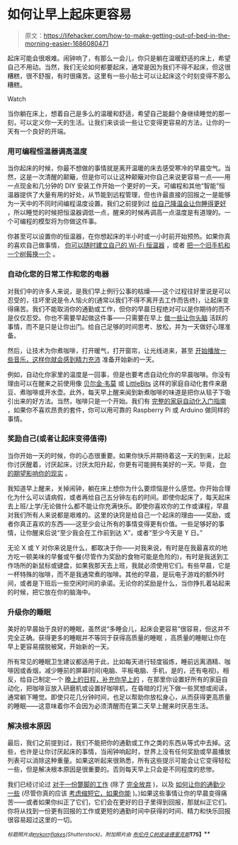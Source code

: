 # 如何让早上起床更容易

> 原文：<https://lifehacker.com/how-to-make-getting-out-of-bed-in-the-morning-easier-1686080471>

起床可能会很艰难。闹钟响了，有那么一会儿，你只是躺在温暖舒适的床上，希望自己不用动。当然，我们无论如何都要起床，通常是因为我们不得不起床，但这很糟糕，很不舒服，有时很痛苦。这里有一些小贴士可以让起床这个时刻变得不那么糟糕。

Watch

当你躺在床上，想着自己是多么的温暖和舒适，希望自己能翻个身继续睡觉的那一刻，可以定义你一天的生活。让我们来谈谈一些让它变得更容易的方法，让你的一天有一个良好的开端。

### 用可编程恒温器调高温度

当你起床的时候，你最不想做的事情就是离开温暖的床去感受寒冷的早晨空气。当然，这是一次清醒的颠簸，但是你可以让这种颠簸对你自己来说更容易一点——用一点现金和几分钟的 DIY 安装工作开始一个更好的一天。可编程和其他“智能”恒温器提供了大量有用的好处，从节能到远程管理，但也许最直接的回报之一是能够为一天中的不同时间编程温度设置。我们之前提到过 [给自己降温会让你睡得更好](http://lifehacker.com/cool-yourself-down-for-better-sleep-5329592) ，所以睡觉的时候把恒温器调低一点，醒来的时候再调高一点温度是有道理的。一个可编程的模型将为你做这件事。

你甚至可以设置你的恒温器，在你想起床的半小时或一小时前开始预热。如果你真的喜欢自己做事情， [你可以随时建立自己的 Wi-Fi 恒温器](https://lifehacker.com/build-your-own-wi-fi-connected-thermostat-1503539871) ，或者 [把一个旧手机和一个树莓换一个](http://lifehacker.com/build-a-web-connected-thermostat-with-a-raspberry-pi-an-1670379446) 。

### 自动化您的日常工作和您的电器

对我们中的许多人来说，是我们早上例行公事的枯燥——这个过程往好里说是可以忍受的，往坏里说是令人恼火的(通常以我们不得不离开去工作而告终)，让起床变得痛苦。我们不能取消你的通勤或工作，但你的早晨日程绝对可以是你期待的而不是仅仅忍受。你也不需要早起做这件事——只需要在早上 [做一些让你头脑](http://lifehacker.com/start-the-day-right-with-a-morning-routine-that-feeds-y-5907324) 活跃的事情，而不是只是让你出门。给自己足够的时间思考、放松，并为一天做好心理准备。

然后，让技术为你煮咖啡，打开暖气，打开窗帘，让光线进来，甚至 [开始播放一些音乐，这样你就会感到精力充沛](https://lifehacker.com/create-a-morning-playlist-to-make-sure-you-leave-on-tim-5877455) 准备开始新的一天。

例如，自动化你家里的温度是一回事，但是也要考虑自动化你的早晨咖啡。你没有理由可以在醒来之前使用像 [贝尔金·韦莫](http://www.belkin.com/us/Products/home-automation/c/wemo-home-automation/) 或 [LittleBits](http://lifehacker.com) 这样的家庭自动化套件来磨豆、煮咖啡或开水壶。此外，每天早上醒来闻到新煮咖啡的味道是把你从毯子下吸引出来的好方法。当然，咖啡只是一个开始。我们有 [完整的家庭自动化入门指南](https://lifehacker.com/how-can-i-get-started-with-home-automation-510246491) ，如果你不喜欢昂贵的套件，你可以用可靠的 Raspberry Pi 或 Arduino 做同样的事情。

### 奖励自己(或者让起床变得值得)

当你开始一天的时候，你的心态很重要。如果你快乐并期待着这一天的到来，比起你讨厌醒着，讨厌起床，讨厌太阳升起，你更有可能拥有美好的一天。毕竟， [你的期望影响你的现实](https://lifehacker.com/how-your-expectations-mess-with-your-view-of-the-presen-1685353419) 。

我知道早上醒来，关掉闹钟，躺在床上想你为什么要烦恼是什么感觉。你开始合理化为什么可以请病假，或者再给自己五分钟左右的时间。即使你起床了，每天起床去上班/上学/无论做什么都不能让你充满快乐。即使你喜欢你的工作或课程，早晨对我们所有人来说都是艰难的。这里的诀窍是给自己一个起床的理由——奖励，或者你真正喜欢的东西——这至少会让所有的事情变得更有价值。一些足够好的事情，让你醒来后说“至少我会在工作前到达 X”，或者“至少今天是 Y 日。”

无论 X 或 Y 对你来说是什么，都取决于你——对我来说，有时是在我最喜欢的地方吃一顿美味的早餐或午餐(尽管作为奖励的食物可能是危险的)，有时是我送到工作场所的新鼠标或键盘，如果我那天去上班，我就必须使用它们。有些早晨，它是一杯特殊的咖啡，而不是我通常煮的咖啡。其他的早晨，是玩电子游戏的额外时间，或者是下班后一些空闲时间的承诺。无论你的奖励是什么，当你挣扎着站起来的时候，把它放在你的脑海中。

### 升级你的睡眠

美好的早晨始于良好的睡眠，虽然说“多睡会儿，起床会更容易”很容易，但这并不完全正确。获得更多的睡眠并不等同于获得高质量的睡眠 ，高质量的睡眠让你在早上更容易摆脱被窝，开始新的一天。

所有常见的睡眠卫生建议都适用于此，比如每天进行轻度锻炼，睡前远离酒精、咖啡因或香烟，减少睡前的屏幕时间(电脑、平板电脑、手机，是的，还有电视)。相反，给自己制定一个 [晚上的日程，补充你早上的](https://lifehacker.com/cultivate-the-perfect-evening-routine-to-avoid-insomnia-5855204) ，在那里你设置好所有的家庭自动化，把咖啡豆放入研磨机或设置好咖啡机，在昏暗的灯光下做一些冥想或阅读，通常躺下睡觉。即使只花几分钟时间，也足以帮助你放松身心，从而获得更高质量的睡眠——这意味着你不会因为必须清醒而在第二天早上醒来时厌恶生活。

### 解决根本原因

最后，我们之前提到过，我们不能把你的通勤或工作之类的东西从等式中去掉。这些，也许是让你讨厌起床的事情，当闹钟响起时，世界上没有任何奖励或早晨播放列表可以消除这种重量。如果这听起来很熟悉，所有这些提示可能会让它变得轻松一些，但是解决根本原因是很重要的。否则每天早上只会是不同程度的悲惨。

我们已经讨论过 [对于一份蹩脚的工作](https://lifehacker.com/if-your-job-sucks-it-might-be-your-fault-let-s-fix-th-5936851) (除了 [完全放弃](http://lifehacker.com/the-minimalist-guide-to-leaving-your-soul-crushing-day-5707473) )，以及 [如何让你的通勤少一些](http://lifehacker.com/how-can-i-make-my-commute-suck-less-5944211) (尽管你真的应该 [考虑缩短它，如果你能](http://lifehacker.com/the-true-cost-of-commuting-you-could-buy-a-house-price-5855550) )。)如果这些事情让你的早晨变得痛苦——或者如果你纠正了它们，它们会在更好的日子里得到回报，那就纠正它们。你将从找到一份更有回报的工作或更短的通勤时间中获得的时间、精力和快乐回报很容易超过这里的一切。

<small>*标题照片由*</small>[<small>*mrkornflakes*</small>](http://www.shutterstock.com/pic-69483754/stock-photo-smashing-alarm-clock-with-hammer.html?src=id&ws=1)<small>*(Shutterstock)。附加照片由*</small> [<small>*布伦丹 C*</small>](https://www.flickr.com/photos/brendan-c/8325915589)<small></small>*[<small>*树皮*</small>](https://www.flickr.com/photos/barkbud/4317348949/)<small></small>*[<small>*迪德里克斯*</small>](https://www.flickr.com/photos/dinnerseries/5974874958)<small>**T75】**</small>**